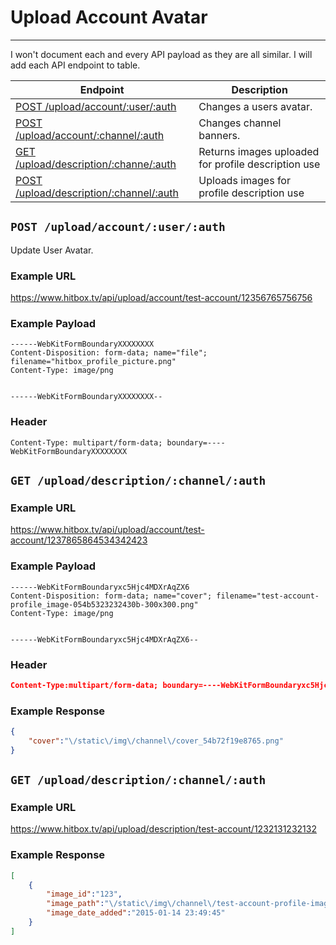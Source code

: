 # Upload Account Avatar
***

I won't document each and every API payload as they are all similar. I will add each API endpoint to table.

| Endpoint | Description |
| ---- | --------------- |
| [POST /upload/account/:user/:auth](/upload.md#post-uploadaccountuserauth) | Changes a users avatar. |
| [POST /upload/account/:channel/:auth](upload.md#get-uploaddescriptionchannelauth) | Changes channel banners. |
| [GET /upload/description/:channe/:auth](/upload.md#get-uploaddescriptionchannelauth) | Returns images uploaded for profile description use |
| [POST /upload/description/:channel/:auth](upload.md#) | Uploads images for profile description use |

## `POST /upload/account/:user/:auth`

Update User Avatar.

### Example URL

https://www.hitbox.tv/api/upload/account/test-account/12356765756756

### Example Payload 

```
------WebKitFormBoundaryXXXXXXXX
Content-Disposition: form-data; name="file"; filename="hitbox_profile_picture.png"
Content-Type: image/png


------WebKitFormBoundaryXXXXXXXX--
```

### Header

```
Content-Type: multipart/form-data; boundary=----WebKitFormBoundaryXXXXXXXX
```

## `GET /upload/description/:channel/:auth`

### Example URL

https://www.hitbox.tv/api/upload/account/test-account/1237865864534342423

### Example Payload

```
------WebKitFormBoundaryxc5Hjc4MDXrAqZX6
Content-Disposition: form-data; name="cover"; filename="test-account-profile_image-054b5323232430b-300x300.png"
Content-Type: image/png


------WebKitFormBoundaryxc5Hjc4MDXrAqZX6--
```

### Header

```json
Content-Type:multipart/form-data; boundary=----WebKitFormBoundaryxc5Hjc4MDXrAqZX6
```

### Example Response

```json
{
    "cover":"\/static\/img\/channel\/cover_54b72f19e8765.png"
}
```

## `GET /upload/description/:channel/:auth`

### Example URL

https://www.hitbox.tv/api/upload/description/test-account/1232131232132

### Example Response 

```json
[
    {
        "image_id":"123",
        "image_path":"\/static\/img\/channel\/test-account-profile-image-054b2d1096530c0b-300x300-png_54b7309baa686.png",
        "image_date_added":"2015-01-14 23:49:45"
    }
]
```
